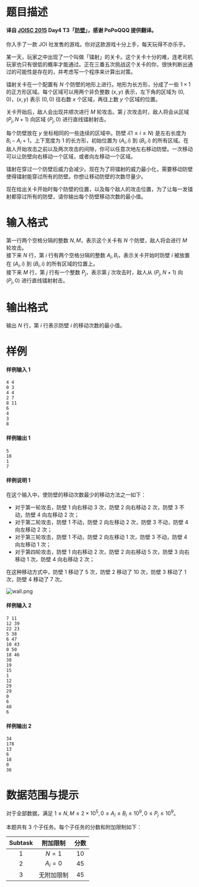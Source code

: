 
# 题目描述

#### 译自 [JOISC 2015](https://www.ioi-jp.org/camp/2015/2015-sp-tasks/index.html) Day4 T3「[防壁](https://www.ioi-jp.org/camp/2015/2015-sp-tasks/2015-sp-d4.pdf)」，感谢 PoPoQQQ 提供翻译。

你入手了一款 JOI 社发售的游戏。你对这款游戏十分上手，每天玩得不亦乐乎。

某一天，玩家之中出现了一个叫做「镭射」的关卡。这个关卡十分的难，连老司机玩家也只有很低的概率才能通过。正在三番五次挑战这个关卡的你，很快判断出通过的可能性是存在的，并考虑写一个程序来计算出对策。

镭射关卡在一个配置有 $N$ 个防壁的地形上进行。地形为长方形，分成了一些 $1\times 1$ 的正方形区域。每个区域可以用两个非负整数 $(x,y)$ 表示，左下角的区域为 $(0,0)$，$(x,y)$ 表示 $(0,0)$ 往右数 $x$ 个区域，再往上数 $y$ 个区域的位置。

关卡开始后，敌人会出现并顺次进行 $M$ 轮攻击。第 $j$ 次攻击时，敌人将会从区域 $(P_j,N+1)$ 向区域 $(P_j,0)$ 进行直线镭射射击。

每个防壁放在 $y$ 坐标相同的一些连续的区域中。防壁 $i(1\le i\le N)$ 是左右长度为 $B_i-A_i+1$，上下宽度为 $1$ 的长方形，初始位置为 $(A_i,i)$ 到 $(B_i,i)$ 的所有区域。在敌人开始攻击之前以及两次攻击的间隙，你可以任意次地左右移动防壁。一次移动可以让防壁向右移动一个区域，或者向左移动一个区域。

镭射在穿过一个防壁后威力会减少。现在为了将镭射的威力最小化，需要移动防壁使得镭射能穿过所有的防壁。你想让移动防壁的次数尽量少。

现在给出关卡开始时每个防壁的位置，以及每个敌人的攻击位置，为了让每一发镭射都穿过所有的防壁，请你输出每个防壁移动次数的最小值。

# 输入格式

第一行两个空格分隔的整数 $N,M$，表示这个关卡有 $N$ 个防壁，敌人将会进行 $M$ 轮攻击。  
接下来 $N$ 行，第 $i$ 行有两个空格分隔的整数 $A_i,B_i$，表示关卡开始时防壁 $i$ 被放置在 $(A_i,i)$ 到 $(B_i,i)$ 的所有区域的位置上。  
接下来 $M$ 行，第 $j$ 行有一个整数 $P_j$，表示第 $j$ 次攻击时，敌人从 $(P_j,N+1)$ 向 $(P_j,0)$ 进行直线镭射射击。

# 输出格式

输出 $N$ 行，第 $i$ 行表示防壁 $i$ 的移动次数的最小值。

# 样例

#### 样例输入 1
```plain
4 4
0 3
4 4
2 7
8 11
6
4
3
8
```
#### 样例输出 1
```plain
5
10
1
7
```
#### 样例说明 1
在这个输入中，使防壁的移动次数最少的移动方法之一如下：
- 对于第一轮攻击，防壁 $1$ 向右移动 $3$ 次，防壁 $2$ 向右移动 $2$ 次，防壁 $3$ 不动，防壁 $4$ 向左移动 $2$ 次；
- 对于第二轮攻击，防壁 $1$ 不动，防壁 $2$ 向左移动 $2$ 次，防壁 $3$ 不动，防壁 $4$ 向左移动 $2$ 次；
- 对于第三轮攻击，防壁 $1$ 不动，防壁 $2$ 向左移动 $1$ 次，防壁 $3$ 不动，防壁 $4$ 向左移动 $1$ 次；
- 对于第四轮攻击，防壁 $1$ 向右移动 $2$ 次，防壁 $2$ 向右移动 $5$ 次，防壁 $3$ 向右移动 $1$ 次，防壁 $4$ 向右移动 $2$ 次；

在这种移动方式中，防壁 $1$ 移动了 $5$ 次，防壁 $2$ 移动了 $10$ 次，防壁 $3$ 移动了 $1$ 次，防壁 $4$ 移动了 $7$ 次。

![wall.png](/source/loj/3006/img/aHR0cHM6Ly9pLmxvbGkubmV0LzIwMTgvMTIvMTAvNWMwZGRiYjhkMGU4Yi5wbmc=.png)

#### 样例输入 2
```plain
7 11
12 39
22 23
5 38
6 47
10 43
0 50
18 46
38
19
15
1
12
29
29
0
6
40
6
```
#### 样例输出 2
```plain
34
178
13
6
18
0
36
```

# 数据范围与提示

对于全部数据，满足 $1\le N,M\le 2\times 10^5,0\le A_i\le B_i\le 10^9,0\le P_j\le 10^9$。

本题共有 $3$ 个子任务。每个子任务的分数和附加限制如下：

| Subtask |  附加限制  | 分数 |
| :-----: | :--------: | :--: |
|    $1$    |    $N=1$     | $10$ |
|    $2$    |  $A_i=0$   | $45$ |
|   $3$   | 无附加限制 | $45$ |



